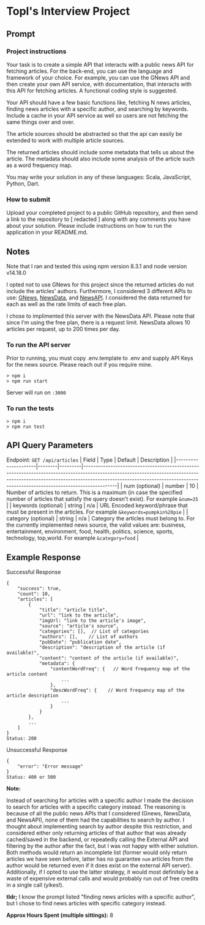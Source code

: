 # Topl's Interview Project

## Prompt

### Project instructions

Your task is to create a simple API that interacts with a public news API for fetching articles. For the back-end, you can use the language and framework of your choice. For example, you can use the GNews API and then create your own API service, with documentation, that interacts with this API for fetching articles. A functional coding style is suggested.

Your API should have a few basic functions like, fetching N news articles, finding news articles with a specific author, and searching by keywords. Include a cache in your API service as well so users are not fetching the same things over and over.

The article sources should be abstracted so that the api can easily be extended to work with multiple article sources.

The returned articles should include some metadata that tells us about the article. The metadata should also include some analysis of the article such as a word frequency map.

You may write your solution in any of these languages: Scala, JavaScript, Python, Dart.

### How to submit

Upload your completed project to a public GitHub repository, and then send a link to the repository to [ redacted ] along with any comments you have about your solution. Please include instructions on how to run the application in your README.md.

## Notes

Note that I ran and tested this using npm version 8.3.1 and node version v14.18.0

I opted not to use GNews for this project since the returned articles do not include the articles' authors. Furthermore, I considered 3 different APIs to use: [GNews](https://gnews.io/), [NewsData](https://newsdata.io/), and [NewsAPI](https://newsapi.org/). I considered the data returned for each as well as the rate limits of each free plan.

I chose to implimented this server with the NewsData API.
Please note that since I'm using the free plan, there is a request limit. NewsData allows 10 articles per request, up to 200 times per day.

### To run the API server

Prior to running, you must copy .env.template to .env and supply API Keys for the news source. Please reach out if you require mine.

```
> npm i
> npm run start
```

Server will run on `:3000`

### To run the tests

```
> npm i
> npm run test
```

## API Query Parameters

Endpoint: `GET /api/articles`
| Field | Type | Default | Description |
|---------------------|--------|---------|--------------------------------------------------------------------------------------------------------------------------------------------------------------------------------------------------------------------------------------------------------|
| num (optional) | number | 10 | Number of articles to return. This is a maximum (in case the specified number of articles that satisfy the query doesn't exist). For example `&num=25` |
| keywords (optional) | string | n/a | URL Encoded keyword/phrase that must be present in the articles. For example `&keywords=pumpkin%20pie` |
| category (optional) | string | n/a | Category the articles must belong to. For the currently implemented news source, the valid values are: business, entertainment, environment, food, health, politics, science, sports, technology, top,world. For example `&category=food` |

## Example Response

Successful Response

```
{
    "success": true,
    "count": 10,
    "articles": [
        {
            "title": "article title",
            "url": "link to the article",
            "imgUrl: "link to the article's image",
            "source": "article's source",
            "categories": [],  // List of categories
            "authors": [],    // List of authors
            "pubDate": "publication date",
            "description": "description of the article (if available)",
            "content": "content of the article (if available)",
            "metadata": {
                "contentWordFreq": {   // Word frequency map of the article content
                    ...
                },
                "descWordFreq": {    // Word frequency map of the article description
                    ...
                }
            }
        },
        ...
    ]
}
Status: 200
```

Unsuccessful Response

```
{
    "error": "Error message"
}
Status: 400 or 500
```

**Note:**

Instead of searching for articles with a specific author I made the decision to search for articles with a specific category instead. The reasoning is because of all the public news APIs that I considered (Gnews, NewsData, and NewsAPI), none of them had the capabilities to search by author. I thought about implementing search by author despite this restriction, and considered either only returning articles of that author that was already cached/saved in the backend, or repeatedly calling the External API and filtering by the author after the fact, but I was not happy with either solution. Both methods would return an incomplete list (former would only return articles we have seen before, latter has no guarantee `num` articles from the author would be returned even if it does exist on the external API server). Additionally, if I opted to use the latter strategy, it would most definitely be a waste of expensive external calls and would probably run out of free credits in a single call (yikes!).

**tldr;** I know the prompt listed "finding news articles with a specific author", but I chose to find news articles with specific category instead.

**Approx Hours Spent (multiple sittings):** 8
